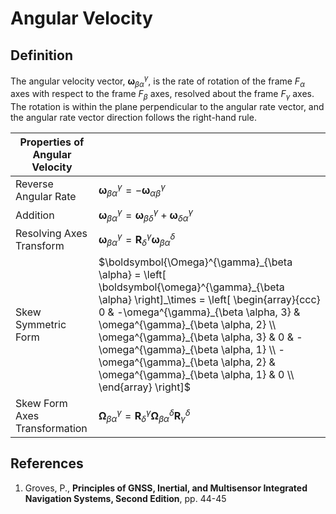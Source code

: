 # Angular Velocity

## Definition

The angular velocity vector, $\boldsymbol{\omega}^{\gamma}_{\beta \alpha}$, is the rate of rotation of the frame $F_\alpha$ axes with respect
to the frame $F_\beta$ axes, resolved about the frame $F_\gamma$ axes. The rotation is within the plane perpendicular to the angular rate vector, and  the angular rate vector direction follows the right-hand rule.

| Properties of Angular Velocity  |  |
| ----- | --------------------------------------- |
| Reverse Angular Rate | $\boldsymbol{\omega}^{\gamma}_{\beta \alpha} = -\boldsymbol{\omega}^{\gamma}_{\alpha \beta}$ |
| Addition | $\boldsymbol{\omega}^{\gamma}_{\beta \alpha} = \boldsymbol{\omega}^{\gamma}_{\beta \delta} + \boldsymbol{\omega}^{\gamma}_{\delta \alpha}$ |
| Resolving Axes Transform | $\boldsymbol{\omega}^{\gamma}_{\beta \alpha} = \mathbf{R}^{\gamma}_{\delta} \boldsymbol{\omega}^{\delta}_{\beta \alpha}$ |
| Skew Symmetric Form | $\boldsymbol{\Omega}^{\gamma}_{\beta \alpha} = \left[ \boldsymbol{\omega}^{\gamma}_{\beta \alpha} \right]_\times = \left[ \begin{array}{ccc} 0 & -\omega^{\gamma}_{\beta \alpha, 3} & \omega^{\gamma}_{\beta \alpha, 2} \\ \omega^{\gamma}_{\beta \alpha, 3} & 0 & -\omega^{\gamma}_{\beta \alpha, 1} \\ -\omega^{\gamma}_{\beta \alpha, 2} & \omega^{\gamma}_{\beta \alpha, 1} & 0 \\ \end{array} \right]$ |
| Skew Form Axes Transformation | $\boldsymbol{\Omega}^{\gamma}_{\beta \alpha} = \mathbf{R}^{\gamma}_{\delta} \boldsymbol{\Omega}^{\delta}_{\beta \alpha} \mathbf{R}^{\delta}_{\gamma}$ |


## References

1. Groves, P., **Principles of GNSS, Inertial, and Multisensor Integrated Navigation Systems, Second Edition**, pp. 44-45
